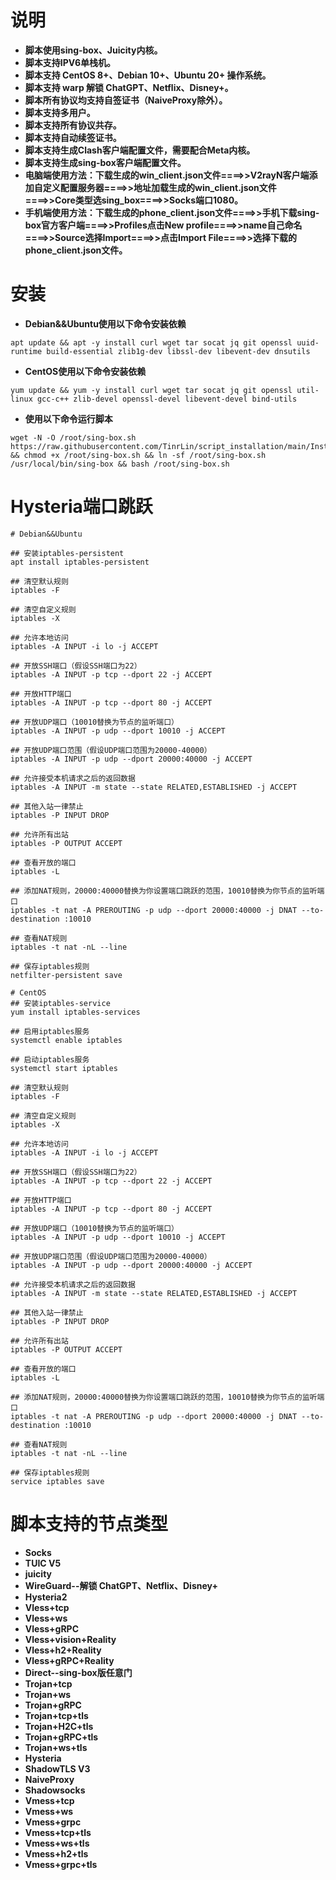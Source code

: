 # **说明**
- **脚本使用sing-box、Juicity内核。**
- **脚本支持IPV6单栈机。**
- **脚本支持 CentOS 8+、Debian 10+、Ubuntu 20+ 操作系统。**
- **脚本支持 warp 解锁 ChatGPT、Netflix、Disney+。**
- **脚本所有协议均支持自签证书（NaiveProxy除外）。**
- **脚本支持多用户。**
- **脚本支持所有协议共存。**
- **脚本支持自动续签证书。**
- **脚本支持生成Clash客户端配置文件，需要配合Meta内核。**
- **脚本支持生成sing-box客户端配置文件。**
- **电脑端使用方法：下载生成的win_client.json文件====>>V2rayN客户端添加自定义配置服务器====>>地址加载生成的win_client.json文件====>>Core类型选sing_box====>>Socks端口1080。**
- **手机端使用方法：下载生成的phone_client.json文件====>>手机下载sing-box官方客户端====>>Profiles点击New profile====>>name自己命名====>>Source选择Import====>>点击Import File====>>选择下载的phone_client.json文件。**

# **安装**
- **Debian&&Ubuntu使用以下命令安装依赖**
```
apt update && apt -y install curl wget tar socat jq git openssl uuid-runtime build-essential zlib1g-dev libssl-dev libevent-dev dnsutils
```
- **CentOS使用以下命令安装依赖**
```
yum update && yum -y install curl wget tar socat jq git openssl util-linux gcc-c++ zlib-devel openssl-devel libevent-devel bind-utils
```
- **使用以下命令运行脚本**
```
wget -N -O /root/sing-box.sh https://raw.githubusercontent.com/TinrLin/script_installation/main/Install.sh && chmod +x /root/sing-box.sh && ln -sf /root/sing-box.sh /usr/local/bin/sing-box && bash /root/sing-box.sh
```
# **Hysteria端口跳跃**
```
# Debian&&Ubuntu

## 安装iptables-persistent
apt install iptables-persistent

## 清空默认规则
iptables -F

## 清空自定义规则
iptables -X

## 允许本地访问
iptables -A INPUT -i lo -j ACCEPT

## 开放SSH端口（假设SSH端口为22）
iptables -A INPUT -p tcp --dport 22 -j ACCEPT

## 开放HTTP端口
iptables -A INPUT -p tcp --dport 80 -j ACCEPT

## 开放UDP端口（10010替换为节点的监听端口）
iptables -A INPUT -p udp --dport 10010 -j ACCEPT

## 开放UDP端口范围（假设UDP端口范围为20000-40000）
iptables -A INPUT -p udp --dport 20000:40000 -j ACCEPT

## 允许接受本机请求之后的返回数据
iptables -A INPUT -m state --state RELATED,ESTABLISHED -j ACCEPT

## 其他入站一律禁止
iptables -P INPUT DROP

## 允许所有出站
iptables -P OUTPUT ACCEPT

## 查看开放的端口
iptables -L

## 添加NAT规则，20000:40000替换为你设置端口跳跃的范围，10010替换为你节点的监听端口
iptables -t nat -A PREROUTING -p udp --dport 20000:40000 -j DNAT --to-destination :10010

## 查看NAT规则
iptables -t nat -nL --line

## 保存iptables规则
netfilter-persistent save
```
```
# CentOS
## 安装iptables-service
yum install iptables-services

## 启用iptables服务
systemctl enable iptables

## 启动iptables服务
systemctl start iptables

## 清空默认规则
iptables -F

## 清空自定义规则
iptables -X

## 允许本地访问
iptables -A INPUT -i lo -j ACCEPT

## 开放SSH端口（假设SSH端口为22）
iptables -A INPUT -p tcp --dport 22 -j ACCEPT

## 开放HTTP端口
iptables -A INPUT -p tcp --dport 80 -j ACCEPT

## 开放UDP端口（10010替换为节点的监听端口）
iptables -A INPUT -p udp --dport 10010 -j ACCEPT

## 开放UDP端口范围（假设UDP端口范围为20000-40000）
iptables -A INPUT -p udp --dport 20000:40000 -j ACCEPT

## 允许接受本机请求之后的返回数据
iptables -A INPUT -m state --state RELATED,ESTABLISHED -j ACCEPT

## 其他入站一律禁止
iptables -P INPUT DROP

## 允许所有出站
iptables -P OUTPUT ACCEPT

## 查看开放的端口
iptables -L

## 添加NAT规则，20000:40000替换为你设置端口跳跃的范围，10010替换为你节点的监听端口
iptables -t nat -A PREROUTING -p udp --dport 20000:40000 -j DNAT --to-destination :10010

## 查看NAT规则
iptables -t nat -nL --line

## 保存iptables规则
service iptables save
```

# **脚本支持的节点类型**
- **Socks**
- **TUIC V5**
- **juicity**
- **WireGuard--解锁 ChatGPT、Netflix、Disney+**
- **Hysteria2**
- **Vless+tcp**
- **Vless+ws**
- **Vless+gRPC**
- **Vless+vision+Reality**
- **Vless+h2+Reality**
- **Vless+gRPC+Reality**
- **Direct--sing-box版任意门**
- **Trojan+tcp**
- **Trojan+ws**
- **Trojan+gRPC**
- **Trojan+tcp+tls**
- **Trojan+H2C+tls**
- **Trojan+gRPC+tls**
- **Trojan+ws+tls**
- **Hysteria**
- **ShadowTLS V3**
- **NaiveProxy**
- **Shadowsocks**
- **Vmess+tcp**
- **Vmess+ws**
- **Vmess+grpc**   
- **Vmess+tcp+tls**
- **Vmess+ws+tls** 
- **Vmess+h2+tls**
- **Vmess+grpc+tls** 

